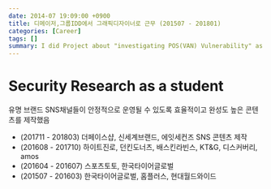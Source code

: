 ```yaml
---
date: 2014-07 19:09:00 +0900
title: 디메이저,그룹IDD에서 그래픽디자이너로 근무 (201507 - 201801)
categories: [Career]
tags: []
summary: I did Project about "investigating POS(VAN) Vulnerability" as Project Manager and Researcher.
---
```


# Security Research as a student

유명 브랜드 SNS채널들이 안정적으로 운영될 수 있도록 효율적이고 완성도 높은 콘텐츠를 제작했음

- (201711 - 201803) 더페이스샵, 신세계브랜드, 에잇세컨즈 SNS 콘텐츠 제작
- (201608 - 201710) 하이트진로, 던킨도너츠, 배스킨라빈스, KT&G, 디스커버리, amos
- (201604 - 201607) 스포츠토토, 한국타이어글로벌
- (201507 - 201603) 한국타이어글로벌, 홈플러스, 현대월드와이드
